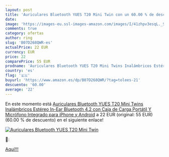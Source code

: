 ```yaml
---
layout: post
title: 'Auriculares Bluetooth YUES T20 Mini Twin con un 60.00 % de descuento'
date: 
image: 'https://images-eu.ssl-images-amazon.com/images/I/41zhpv3esqL._SL200_.jpg'
comments: true
category: ofertas
author: ring
slug: 'B07D268QWR-es'
actualPrice: 22 EUR
currency: EUR
price: 22
comparePrice: 55 EUR
prodname: 'Auriculares Bluetooth YUES T20 Mini Twins Inalámbricos Estéreo In-Ear Bluetooth 4.2 con Caja de Carga Portátil Y Micrófono Integrado para iPhone y Android'
country: 'es'
flag: '🇪🇸'
buyurl: 'https://www.amazon.es/dp/B07D268QWR/?tag=tolees-21'
descuento: '60.00'
average: '22'
---
```


En este momento está [Auriculares Bluetooth YUES T20 Mini Twins Inalámbricos Estéreo In-Ear Bluetooth 4.2 con Caja de Carga Portátil Y Micrófono Integrado para iPhone y Android](https://www.amazon.es/dp/B07D268QWR/?tag=tolees-21) a 22 EUR (original: 55 EUR) (60.00 %  de descuento) en el siguiente enlace!

[![Auriculares Bluetooth YUES T20 Mini Twin](https://images-eu.ssl-images-amazon.com/images/I/41zhpv3esqL._SL200_.jpg)](https://www.amazon.es/dp/B07D268QWR/?tag=tolees-21)

🔎:


[Aquí!!!](https://www.amazon.es/dp/B07D268QWR/?tag=tolees-21)
